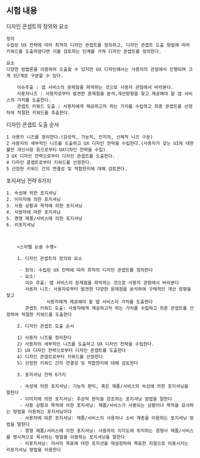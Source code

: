 ## 시험 내용


디자인 콘셉트의 정의와 요소

    정의 
    수립된 UX 전략에 따라 최적의 디자인 콘셉트를 정의하고, 디자인 콘셉트 도출 방법에 따라 키워드를 도출하였다면 이를 검토하는 단계를 거쳐 디자인 콘셉트를 정의한다.
    
    요소
    다양한 방법론을 이용하여 도출할 수 있지만 UX 디자인에서는 사용자의 관점에서 진행되며 크게 3단계로 구분할 수 있다.
    
        이슈추출 : 앱 서비스의 문제점을 파악하는 것으로 사용자 관점에서 바라본다.
        사용자니즈 : 사용자로부터 발견한 문제점을 분석,개선방향을 찾고 제공해야 할 앱 서비스의 가치를 도출한다.
        콘셉트 키워드 도출 : 사용자에게 제공하고자 하는 가치를 수립하고 최종 콘셉트를 선정하여 적절한 키워드를 추출한다.


디자인 콘셉트 도출 순서

    1 사용자 니즈를 정리한다.(감성적, 기능적, 인지적, 신체적 니즈 구분)
    2 사용자의 세부적인 니즈를 도출하고 UX 디자인 전략을 수립한다.(사용자가 갖는 UI에 대한 불만 개신사항 등으로부터 UX디자인 전략을 수립)
    3 UX 디자인 전략으로부터 디자인 콘셉트를 도출한다.
    4 디자인 콥셉트로부터 키워드를 선정한다.
    5 선정한 키워드 간의 연결성 및 적합한지에 대해 검토한다.
     

포지셔닝 전략 6가지

    1. 속성에 의한 포지셔닝
    2. 이미지에 의한 포지셔닝
    3. 사용 상황과 목적에 의한 포지셔닝
    4. 사용자에 따른 포지셔닝
    5. 경쟁 제품/서비스에 의한 포지셔닝
    6. 리포지셔닝



        <스마웹 논술 수행>
        
        1. 디자인 콘셉트의 정의와 요소
        
         - 정의: 수립된 UX 전략에 따라 최적의 디자인 콘셉트를 정의한다
         - 요소: 
           이슈 추출: 앱 서비스의 문제점을 파악하는 것으로 사용자 관점에서 바라본다
           사용자 니즈: 사용자로부터 발견한 다양한 문제점을 분석하여 구체적인 개선 방향을 찾고
                   사용자에게 제공해야 할 앱 서비스이 가치를 도출한다
           콘셉트 키워드 도출: 사용자에게 제공하고자 하는 가치를 수립하고 최종 콘셉트를 선정하여 적절한 키워드를 도출한다
        
        2. 디자인 콘셉트 도출 순서
        
        1) 사용자 니즈를 정리한다
        2) 사용자의 세부적인 니즈를 도출하고 UX 디자인 전략을 수립한다.
        3) UX 디자인 전략으로부터 디자인 콘셉트를 도출한다
        4) 디자인 콘셉트로부터 키워드를 선정한다
        5) 선정한 키워드 간의 연결성 및 적합한지에 대해 검토한다
        
        3. 포지셔닝 전략 6가지
        
         - 속성에 의한 포지셔닝: 기능적 편익, 혹은 제품/서비스의 속성에 의한 포지셔닝을 말한다
         - 이미지에 의한 포지셔닝: 추상적 편익을 강조하는 포지셔닝 방법을 말한다
         - 사용 상황과 목적에 의한 포지셔닝: 제품/서비스가 사용되는 상황이나 목적을 묘사하는 방법을 이용하는 포지셔닝이다
         - 사용자에 따른 포지셔닝: 제품/서비스의 사용자나 소비 계층을 이용하는 포지셔닝 방법을 말한다
         - 경쟁 제품/서비스에 의한 포지셔닝: 사용자의 지각도에 위치하는 경쟁사 제품/서비스를 명시적으로 묵시하는 방법을 이용하는 포지셔닝을 말한다
         - 리포지셔닝: 자사의 목표에 대한 포지션을 재설정하여 목표한 지점으로 이동시키는 리포지셔닝 방법을 이용한다
